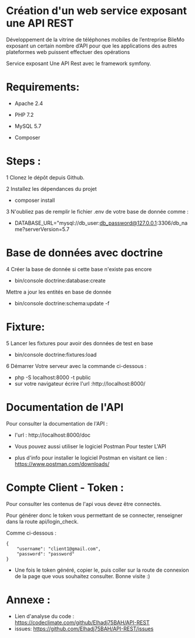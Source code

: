 # Création d'un web service exposant une API REST
Développement de la vitrine de téléphones mobiles de l’entreprise BileMo exposant un certain nombre d’API pour que les applications des autres plateformes web puissent effectuer des opérations

Service exposant Une API Rest avec le framework symfony. 

# Requirements:
 - Apache 2.4

 - PHP 7.2

 - MySQL 5.7

 - Composer
  

# Steps :

1 Clonez le dépôt depuis Github.

2 Installez les dépendances du projet  
- composer install


3 N'oubliez pas de remplir le fichier .env de votre base de donnée comme :
- DATABASE_URL="mysql://db_user:db_password@127.0.0.1:3306/db_name?serverVersion=5.7

# Base de données avec doctrine

4 Créer la base de donnée si cette base n'existe pas encore 
- bin/console doctrine:database:create

 Mettre a jour les entités en base de donnée
- bin/console doctrine:schema:update -f

# Fixture:
5 Lancer les fixtures pour avoir des données de test en base
- bin/console doctrine:fixtures:load

6 Démarrer Votre serveur avec la commande ci-dessous :
- php -S localhost:8000 -t public
- sur votre navigateur écrire l'url :http://localhost:8000/

# Documentation de l'API
Pour consulter la documentation de l'API :
- l'url : http://localhost:8000/doc

- Vous pouvez aussi utiliser le logiciel Postman Pour tester L'API


- plus d'info pour installer le logiciel Postman en visitant ce lien : https://www.postman.com/downloads/


# Compte Client - Token :
Pour consulter les contenus de l'api vous devez être connectés.

Pour générer donc le token vous permettant de se connecter, renseigner dans la route api/login_check.

Comme ci-dessous :

    {
        "username": "client1@gmail.com",
        "password": "password"
    }

- Une fois le token généré, copier le, puis coller sur la route de connexion de la page que vous souhaitez consulter. 
Bonne visite :)
# Annexe :
- Lien d'analyse du code : https://codeclimate.com/github/Elhadj75BAH/API-REST
- issues: https://github.com/Elhadj75BAH/API-REST/issues



